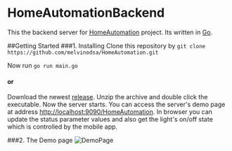 # HomeAutomationBackend
This the backend server for [HomeAutomation](http://github.com/melvinodsa/HomeAutomation) project. Its written in [Go](http://golang.org).

##Getting Started
###1. Installing
  Clone this repository by
```git clone https://github.com/melvinodsa/HomeAutomation.git```

Now run
```go run main.go```

#### or

Download the newest [release](https://github.com/melvinodsa/HomeAutomationBackend/releases).
Unzip the archive and double click the executable. Now the server starts. You can access the server's demo page at address [http://localhost:9090/HomeAutomation](http://localhost:9090/HomeAutomation/). In browser you can update the status parameter values and also get the light's on/off state which is controlled by the mobile app.

###2. The Demo page
![DemoPage](https://github.com/melvinodsa/HomeAutomationBackend/blob/master/demppage.png "DemoPage")
